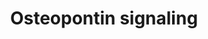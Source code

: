---
annotations:
- id: PW:0000650
  parent: signaling pathway
  type: Pathway Ontology
  value: signaling pathway pertinent to development
- id: PW:0000003
  parent: signaling pathway
  type: Pathway Ontology
  value: signaling pathway
authors:
- Mkutmon
- Eweitz
description: Study of regulation of promatrix metalloproteinase-9 (MMP-9) by osteopontin
  (OPN) through IKK signaling pathway.
last-edited: 2021-05-21
organisms:
- Bos taurus
redirect_from:
- /index.php/Pathway:WP3156
- /instance/WP3156
- /instance/WP3156_r117585
revision: r117585
schema-jsonld:
- '@context': https://schema.org/
  '@id': https://wikipathways.github.io/pathways/WP3156.html
  '@type': Dataset
  creator:
    '@type': Organization
    name: WikiPathways
  description: Study of regulation of promatrix metalloproteinase-9 (MMP-9) by osteopontin
    (OPN) through IKK signaling pathway.
  keywords:
  - CHUK
  - IKBKB
  - INTB3
  - ITGAV
  - MAP2K1
  - MAPK1
  - MAPK3
  - MMP9
  - NFKB1
  - PLAU
  - RELA
  - SPP1
  license: CC0
  name: Osteopontin signaling
seo: CreativeWork
title: Osteopontin signaling
wpid: WP3156
---